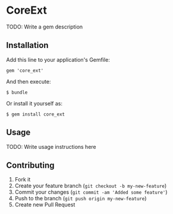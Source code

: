 # CoreExt

TODO: Write a gem description

## Installation

Add this line to your application's Gemfile:

    gem 'core_ext'

And then execute:

    $ bundle

Or install it yourself as:

    $ gem install core_ext

## Usage

TODO: Write usage instructions here

## Contributing

1. Fork it
2. Create your feature branch (`git checkout -b my-new-feature`)
3. Commit your changes (`git commit -am 'Added some feature'`)
4. Push to the branch (`git push origin my-new-feature`)
5. Create new Pull Request
